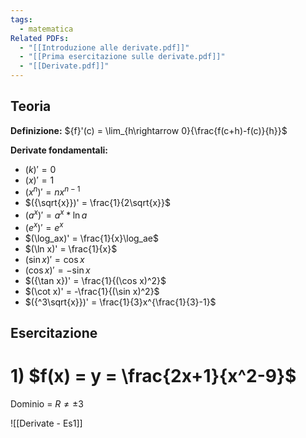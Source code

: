 ```yaml
---
tags:
  - matematica
Related PDFs:
  - "[[Introduzione alle derivate.pdf]]"
  - "[[Prima esercitazione sulle derivate.pdf]]"
  - "[[Derivate.pdf]]"
---
```

## Teoria
**Definizione:**
${f}'(c) = \lim_{h\rightarrow 0}{\frac{f(c+h)-f(c)}{h}}$

**Derivate fondamentali:**
- $({k})' = 0$
- $({x})' = 1$
- $({x^n})' = nx^{n-1}$
- $({\sqrt{x}})' = \frac{1}{2\sqrt{x}}$
- $({a^x})' = a^x * \ln{a}$
- $({e^x})' = e^x$
- $(\log_ax)' = \frac{1}{x}\log_ae$
- $(\ln x)' = \frac{1}{x}$
- $(\sin x)' = \cos x$
- $(\cos x)' = -\sin x$
- $({\tan x})' = \frac{1}{(\cos x)^2}$
- $(\cot x)' = -\frac{1}{(\sin x)^2}$
- $({^3\sqrt{x}})' = \frac{1}{3}x^{\frac{1}{3}-1}$

## Esercitazione

# 1) $f(x) = y = \frac{2x+1}{x^2-9}$

Dominio = $R\neq {\pm 3}$

![[Derivate - Es1]]
